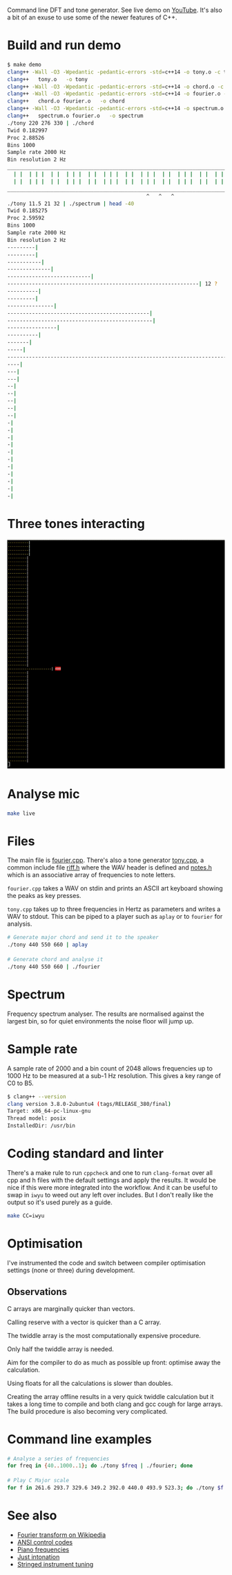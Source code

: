 Command line DFT and tone generator. See live demo on
[YouTube](https://www.youtube.com/watch?v=hwsOKpBg6zo). It's also a bit of an
exuse to use some of the newer features of C++.

# Build and run demo
```bash
$ make demo
clang++ -Wall -O3 -Wpedantic -pedantic-errors -std=c++14 -o tony.o -c tony.cpp
clang++   tony.o   -o tony
clang++ -Wall -O3 -Wpedantic -pedantic-errors -std=c++14 -o chord.o -c chord.cpp
clang++ -Wall -O3 -Wpedantic -pedantic-errors -std=c++14 -o fourier.o -c fourier.cpp
clang++   chord.o fourier.o   -o chord
clang++ -Wall -O3 -Wpedantic -pedantic-errors -std=c++14 -o spectrum.o -c spectrum.cpp
clang++   spectrum.o fourier.o   -o spectrum
./tony 220 276 330 | ./chord
Twid 0.182997
Proc 2.88526
Bins 1000
Sample rate 2000 Hz
Bin resolution 2 Hz
__________________________________________________________________________
  | |  | | |  | |  | | |  | |  | | |  | |  | | |  | |  | | |  | |  | | |  
  | |  | | |  | |  | | |  | |  | | |  | |  | | |  | |  | | |  | |  | | |  
__________________________________________________________________________
                                             ^   ^   ^                    
./tony 11.5 21 32 | ./spectrum | head -40
Twid 0.185275
Proc 2.59592
Bins 1000
Sample rate 2000 Hz
Bin resolution 2 Hz
---------| 
---------| 
-----------| 
--------------| 
---------------------------| 
--------------------------------------------------------------| 12 ?
----------| 
---------| 
---------------| 
----------------------------------------------| 
-----------------------------------------------| 
----------------| 
----------| 
-------| 
-----| 
---------------------------------------------------------------------------| 32 B0
----| 
---| 
---| 
--| 
--| 
--| 
--| 
--| 
-| 
-| 
-| 
-| 
-| 
-| 
-| 
-| 
-| 
-| 
-| 

```

# Three tones interacting
![](gif/fourier.gif)

# Analyse mic
```bash
make live
```
# Files
The main file is [fourier.cpp](fourier.cpp). There's also a tone generator
[tony.cpp](tony.cpp), a common include file [riff.h](riff.h) where the
WAV header is defined and [notes.h](notes.h) which is an associative array of
frequencies to note letters.

```fourier.cpp``` takes a WAV on stdin and prints an ASCII art keyboard showing
the peaks as key presses.

```tony.cpp``` takes up to three frequencies in Hertz as parameters and
writes a WAV to stdout. This can be piped to a player such as ```aplay``` or to
```fourier``` for analysis.

```bash
# Generate major chord and send it to the speaker
./tony 440 550 660 | aplay

# Generate chord and analyse it
./tony 440 550 660 | ./fourier
```

# Spectrum
Frequency spectrum analyser. The results are normalised against the largest
bin, so for quiet environments the noise floor will jump up.


# Sample rate
A sample rate of 2000 and a bin count of 2048 allows frequencies up to 1000 Hz
to be measured at a sub-1 Hz resolution. This gives a key range of C0 to B5.

```bash
$ clang++ --version
clang version 3.8.0-2ubuntu4 (tags/RELEASE_380/final)
Target: x86_64-pc-linux-gnu
Thread model: posix
InstalledDir: /usr/bin
```

# Coding standard and linter
There's a make rule to run ```cppcheck``` and one to run ```clang-format```
over all cpp and h files with the default settings and apply the results. It
would be nice if this were more integrated into the workflow. And it can be
useful to swap in ```iwyu``` to weed out any left over includes. But I don't
really like the output so it's used purely as a guide.
```bash
make CC=iwyu
```

# Optimisation
I've instrumented the code and switch between compiler optimisation settings
(none or three) during development.

## Observations
C arrays are marginally quicker than vectors.

Calling reserve with a vector is quicker than a C array.

The twiddle array is the most computationally expensive procedure.

Only half the twiddle array is needed.

Aim for the compiler to do as much as possible up front: optimise away the
calculation.

Using floats for all the calculations is slower than doubles.

Creating the array offline results in a very quick twiddle calculation but it
takes a long time to compile and both clang and gcc cough for large arrays. The
build procedure is also becoming very complicated.

# Command line examples
```bash
# Analyse a series of frequencies
for freq in {40..1000..1}; do ./tony $freq | ./fourier; done

# Play C Major scale
for f in 261.6 293.7 329.6 349.2 392.0 440.0 493.9 523.3; do ./tony $f | aplay -q; done
```

# See also
* [Fourier transform on Wikipedia](https://en.wikipedia.org/wiki/Fourier_transform#Example)
* [ANSI control codes](http://misc.flogisoft.com/bash/tip_colors_and_formatting)
* [Piano frequencies](https://en.wikipedia.org/wiki/Piano_key_frequencies)
* [Just intonation](https://en.wikipedia.org/wiki/Just_intonation)
* [Stringed instrument tuning](https://en.wikipedia.org/wiki/Stringed_instrument_tunings)
